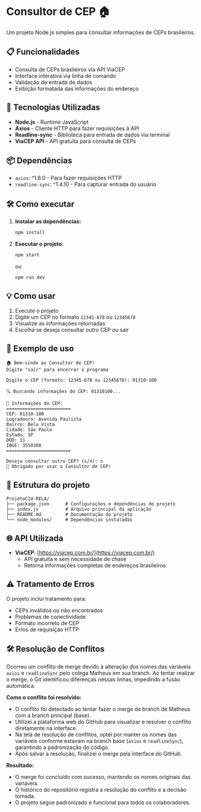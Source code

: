 # Consultor de CEP 🏠

Um projeto Node.js simples  para consultar informações de CEPs brasileiros.

## 📋 Funcionalidades

- Consulta de CEPs brasileiros via API ViaCEP
- Interface interativa via linha de comando
- Validação de entrada de dados
- Exibição formatada das informações do endereço

## 🚀 Tecnologias Utilizadas

- **Node.js** - Runtime JavaScript
- **Axios** - Cliente HTTP para fazer requisições à API
- **Readline-sync** - Biblioteca para entrada de dados via terminal
- **ViaCEP API** - API gratuita para consulta de CEPs

## 📦 Dependências

- `axios`: ^1.6.0 - Para fazer requisições HTTP
- `readline-sync`: ^1.4.10 - Para capturar entrada do usuário

## 🛠️ Como executar

1. **Instalar as dependências:**
   ```bash
   npm install
   ```

2. **Executar o projeto:**
   ```bash
   npm start
   ```
   ou
   ```bash
   npm run dev
   ```

## 💡 Como usar

1. Execute o projeto
2. Digite um CEP no formato `12345-678` ou `12345678`
3. Visualize as informações retornadas
4. Escolha se deseja consultar outro CEP ou sair

## 📝 Exemplo de uso

```
🏠 Bem-vindo ao Consultor de CEP!
Digite "sair" para encerrar o programa

Digite o CEP (formato: 12345-678 ou 12345678): 01310-100

🔍 Buscando informações do CEP: 01310100...

📍 Informações do CEP:
========================
CEP: 01310-100
Logradouro: Avenida Paulista
Bairro: Bela Vista
Cidade: São Paulo
Estado: SP
DDD: 11
IBGE: 3550308
========================

Deseja consultar outro CEP? (s/n): n
👋 Obrigado por usar o Consultor de CEP!
```

## 🔧 Estrutura do projeto

```
ProjetoC14-RELA/
├── package.json      # Configurações e dependências do projeto
├── index.js          # Arquivo principal da aplicação
├── README.md         # Documentação do projeto
└── node_modules/     # Dependências instaladas
```

## 🌐 API Utilizada

- **ViaCEP**: [https://viacep.com.br/](https://viacep.com.br/)
  - API gratuita e sem necessidade de chave
  - Retorna informações completas de endereços brasileiros

## ⚠️ Tratamento de Erros

O projeto inclui tratamento para:
- CEPs inválidos ou não encontrados
- Problemas de conectividade
- Formato incorreto de CEP
- Erros de requisição HTTP

## 🛠️ Resolução de Conflitos
Ocorreu um conflito de merge devido à alteração dos nomes das variáveis `axios` e `readlineSync` pelo colega Matheus em sua branch. Ao tentar realizar o merge, o Git identificou diferenças nessas linhas, impedindo a fusão automática.

**Como o conflito foi resolvido:**
- O conflito foi detectado ao tentar fazer o merge da branch de Matheus com a branch principal (base).
- Utilizei a plataforma web do GitHub para visualizar e resolver o conflito diretamente na interface.
- Na tela de resolução de conflitos, optei por manter os nomes das variáveis conforme estavam na branch base (`axios` e `readlineSync`), garantindo a padronização do código.
- Após salvar a resolução, finalizei o merge pela interface do GitHub.

**Resultado:**
- O merge foi concluído com sucesso, mantendo os nomes originais das variáveis.
- O histórico do repositório registra a resolução do conflito e a decisão tomada.
- O projeto segue padronizado e funcional para todos os colaboradores.


